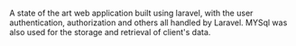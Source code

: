 A state of the art web application built using laravel, with the user authentication,
authorization and others all handled by Laravel. MYSql was also used for the storage and retrieval of client's data.
